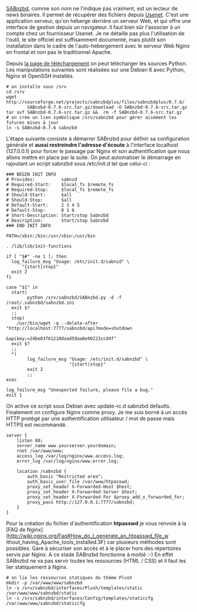 <!-- title: Installer SABnzbd derrière Nginx -->
<!-- category: Hébergement -->

[SABnzbd](http://sabnzbd.org/), comme son nom ne l'indique pas vraiment, est un
lecteur de news binaires. <!-- more -->Il permet de récupérer des fichiers depuis
[Usenet](http://fr.wikipedia.org/wiki/Usenet). C'est une application serveur,
qu'on héberge derrière un serveur Web, et qui offre une interface de gestion
depuis un navigateur. Il faut bien sûr l'associer à un compte chez un
fournisseur Usenet. Je ne détaille pas plus l'utilisation de l'outil, le site
officiel est suffisamment documenté, mais plutôt son installation dans le
cadre de l'auto-hébergement avec le serveur Web Nginx en frontal et non pas le
traditionnel Apache.

Depuis [la page de téléchargement](http://sabnzbd.org/download/) on peut
télécharger les sources Python. Les manipulations suivantes sont réalisées
sur une Debian 6 avec Python, Nginx et OpenSSH installés.


```shell
# on installe sous /srv
cd /srv
wget http://sourceforge.net/projects/sabnzbdplus/files/sabnzbdplus/0.7.6/
        SABnzbd-0.7.6-src.tar.gz/download -O SABnzbd-0.7.6-src.tar.gz
tar xvf SABnzbd-0.7.6-src.tar.gz &&  rm -f SABnzbd-0.7.6-src.tar.gz
# on crée un lien symbolique /srv/sabnzbd pour gérer aisément les futures mises à jour
ln -s SABnzbd-0.7.6 sabnzbd
```

L'étape suivante consiste à démarrer SABnzbd pour définir sa configuration
générale et **aussi restreindre l'adresse d'écoute** à l'interface localhost
(127.0.0.1) pour forcer le passage par Nginx et son authentification que nous
allons mettre en place par la suite. On peut automatiser le démarrage en
rajoutant un script sabnzbd sous /etc/init.d tel que celui-ci :

```shell
### BEGIN INIT INFO
# Provides:          sabnzd
# Required-Start:    $local_fs $remote_fs
# Required-Stop:     $local_fs $remote_fs
# Should-Start:      $all
# Should-Stop:       $all
# Default-Start:     2 3 4 5
# Default-Stop:      0 1 6
# Short-Description: Start/stop Sabnzbd
# Description:       Start/stop Sabnzbd
### END INIT INFO

PATH=/sbin:/bin:/usr/sbin:/usr/bin

. /lib/lsb/init-functions

if [ "$#" -ne 1 ]; then
  log_failure_msg "Usage: /etc/init.d/sabnzd" \
      "{start|stop}"
  exit 2
fi

case "$1" in
  start)
        python /srv/sabnzbd/SABnzbd.py -d -f /root/.sabnzbd/sabnzbd.ini
  exit $?
  ;;
  stop)
    /usr/bin/wget -q --delete-after "http://localhost:7777/sabnzbd/api?mode=shutdown
                                        &apikey;=24be83f61210daad59aa0e90223ccd4f"
  exit $?
  ;;
  *)
        log_failure_msg "Usage: /etc/init.d/sabnzbd" \
                        "{start|stop}"
        exit 2
        ;;
esac

log_failure_msg "Unexpected failure, please file a bug."
exit 1
```

On active ce script sous Debian avec update-rc.d sabnzbd defaults. Finalement on
configure Nginx comme proxy. Je me suis borné à un accès HTTP protégé par
une authentification utilisateur / mot de passe mais HTTPS est recommandé.

```nginx
server {
    listen 80;
    server_name www.yourserver.yourdomain;
    root /var/www/www;
    access_log /var/log/nginx/www.access.log;
    error_log /var/log/nginx/www.error.log;

    location /sabnzbd {
        auth_basic "Restricted area";
        auth_basic_user_file /var/www/htpasswd;
        proxy_set_header X-Forwarded-Host $host;
        proxy_set_header X-Forwarded-Server $host;
        proxy_set_header X-Forwarded-For $proxy_add_x_forwarded_for;
        proxy_pass http://127.0.0.1:7777/sabnzbd;
    }
}
```

Pour la création du fichier d'authentification **htpasswd** je vous renvoie à
la [FAQ de Nginx](http://wiki.nginx.org/Faq#How_do_I_generate_an_htpasswd_file_w
ithout_having_Apache_tools_installed.3F) car plusieurs méthodes sont possibles.
Gare à sécuriser son accès et à le placer hors des répertoires servis par
Nginx. A ce stade SABnzbd fonctionne à moitié :-) En effet SABnzbd ne va pas
servir toutes les ressources (HTML / CSS) et il faut les lier statiquement à
Nginx.

```shell
# on lie les ressources statiques du thème Plush
mkdir -p /var/www/www/sabnzbd
ln -s /srv/sabnzbd/interfaces/Plush/templates/static /var/www/www/sabnzbd/static
ln -s /srv/sabnzbd/interfaces/Config/templates/staticcfg /var/www/www/sabnzbd/staticcfg
```
